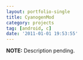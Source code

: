 ```yaml
---
layout: portfolio-single
title: CyanogenMod
category: projects 
tag: [android, c]
date: '2011-01-01 19:53:55'
---
```


<div class="alert info">
  <strong>NOTE:</strong> Description pending.
</div>